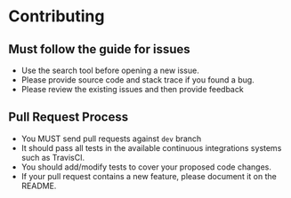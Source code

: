 # Contributing

## Must follow the guide for issues
  - Use the search tool before opening a new issue.
  - Please provide source code and stack trace if you found a bug.
  - Please review the existing issues and then provide feedback

## Pull Request Process
  - You MUST send pull requests against `dev` branch
  - It should pass all tests in the available continuous integrations systems such as TravisCI.
  - You should add/modify tests to cover your proposed code changes.
  - If your pull request contains a new feature, please document it on the README.
